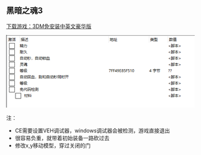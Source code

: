 ## 黑暗之魂3

[下载游戏：3DM免安装中英文豪华版](https://www.3dmgame.com/games/darksouls3/)

![](./images/2020-06-18-15-18-35.png)

注：
- CE需要设置VEH调试器，windows调试器会被检测，游戏直接退出
- 很容易负重，就带着初始装备一路砍过去
- 修改x,y移动模型，穿过关闭的门